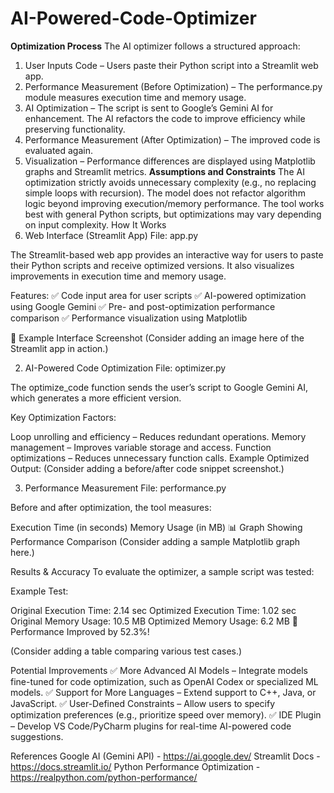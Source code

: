 # AI-Powered-Code-Optimizer
**Optimization Process**
The AI optimizer follows a structured approach:
1. User Inputs Code – Users paste their Python script into a Streamlit web app.
2. Performance Measurement (Before Optimization) – The performance.py module measures execution time and memory usage.
3. AI Optimization – The script is sent to Google’s Gemini AI for enhancement. The AI refactors the code to improve efficiency while preserving functionality.
4. Performance Measurement (After Optimization) – The improved code is evaluated again.
4. Visualization – Performance differences are displayed using Matplotlib graphs and Streamlit metrics.
**Assumptions and Constraints**
The AI optimization strictly avoids unnecessary complexity (e.g., no replacing simple loops with recursion).
The model does not refactor algorithm logic beyond improving execution/memory performance.
The tool works best with general Python scripts, but optimizations may vary depending on input complexity.
How It Works
1. Web Interface (Streamlit App)
File: app.py

The Streamlit-based web app provides an interactive way for users to paste their Python scripts and receive optimized versions. It also visualizes improvements in execution time and memory usage.

Features:
✅ Code input area for user scripts
✅ AI-powered optimization using Google Gemini
✅ Pre- and post-optimization performance comparison
✅ Performance visualization using Matplotlib

🚀 Example Interface Screenshot (Consider adding an image here of the Streamlit app in action.)

2. AI-Powered Code Optimization
File: optimizer.py

The optimize_code function sends the user’s script to Google Gemini AI, which generates a more efficient version.

Key Optimization Factors:

Loop unrolling and efficiency – Reduces redundant operations.
Memory management – Improves variable storage and access.
Function optimizations – Reduces unnecessary function calls.
Example Optimized Output: (Consider adding a before/after code snippet screenshot.)

3. Performance Measurement
File: performance.py

Before and after optimization, the tool measures:

Execution Time (in seconds)
Memory Usage (in MB)
📊 Graph Showing Performance Comparison (Consider adding a sample Matplotlib graph here.)

Results & Accuracy
To evaluate the optimizer, a sample script was tested:

Example Test:

Original Execution Time: 2.14 sec
Optimized Execution Time: 1.02 sec
Original Memory Usage: 10.5 MB
Optimized Memory Usage: 6.2 MB
🚀 Performance Improved by 52.3%!

(Consider adding a table comparing various test cases.)

Potential Improvements
✅ More Advanced AI Models – Integrate models fine-tuned for code optimization, such as OpenAI Codex or specialized ML models.
✅ Support for More Languages – Extend support to C++, Java, or JavaScript.
✅ User-Defined Constraints – Allow users to specify optimization preferences (e.g., prioritize speed over memory).
✅ IDE Plugin – Develop VS Code/PyCharm plugins for real-time AI-powered code suggestions.

References
Google AI (Gemini API) - https://ai.google.dev/
Streamlit Docs - https://docs.streamlit.io/
Python Performance Optimization - https://realpython.com/python-performance/

